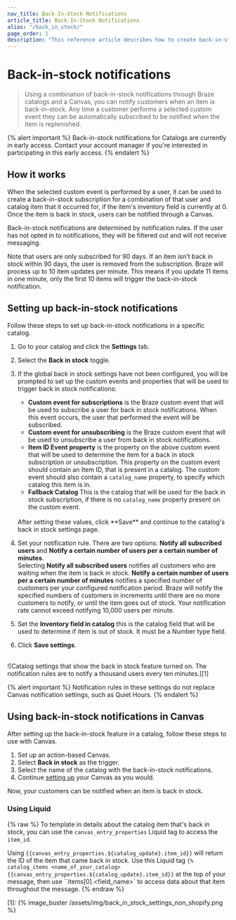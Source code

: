 ```yaml
---
nav_title: Back-In-Stock Notifications
article_title: Back-In-Stock Notifications
alias: "/back_in_stock/"
page_order: 1
description: "This reference article describes how to create back-in-stock notifications in Braze catalogs"
---
```


# Back-in-stock notifications

> Using a combination of back-in-stock notifications through Braze catalogs and a Canvas, you can notify customers when an item is back-in-stock. Any time a customer performs a selected custom event they can be automatically subscribed to be notified when the item is replenished.

{% alert important %}
Back-in-stock notifications for Catalogs are currently in early access. Contact your account manager if you're interested in participating in this early access.
{% endalert %}


## How it works
When the selected custom event is performed by a user, it can be used to create a back-in-stock subscription for a combination of that user and catalog item that it occurred for, if the item's inventory field is currently at 0. Once the item is back in stock, users can be notified through a Canvas.

Back-in-stock notifications are determined by notification rules. If the user has not opted in to notifications, they will be filtered out and will not receive messaging.

Note that users are only subscribed for 90 days. If an item isn't back in stock within 90 days, the user is removed from the subscription. Braze will process up to 10 item updates per minute. This means if you update 11 items in one minute, only the first 10 items will trigger the back-in-stock notification.

## Setting up back-in-stock notifications

Follow these steps to set up back-in-stock notifications in a specific catalog.

1. Go to your catalog and click the **Settings** tab.
2. Select the **Back in stock** toggle.
3. If the global back in stock settings have not been configured, you will be prompted to set up the custom events and properties that will be used to trigger back in stock notifications:
    <br>
    - **Custom event for subscriptions** is the Braze custom event that will be used to subscribe a user for back in stock notifications. When this event occurs, the user that performed the event will be subscribed.
    - **Custom event for unsubscribing** is the Braze custom event that will be used to unsubscribe a user from back in stock notifications.
    - **Item ID Event property** is the property on the above custom event that will be used to determine the item for a back in stock subscription or unsubscription. This property on the custom event should contain an Item ID, that is present in a catalog. The custom event should also contain a `catalog_name` property, to specify which catalog this item is in.
    - **Fallback Catalog** This is the catalog that will be used for the back in stock subscription, if there is no `catalog_name` property present on the custom event. 
    <br>
    After setting these values, click **Save** and continue to the catalog's back in stock settings page.
    <br>

4. Set your notification rule. There are two options: **Notify all subscribed users** and **Notify a certain number of users per a certain number of minutes**. <br> Selecting **Notify all subscribed users** notifies all customers who are waiting when the item is back in stock. **Notify a certain number of users per a certain number of minutes** notifies a specified number of customers per your configured notification period. Braze will notify the specified numbers of customers in increments until there are no more customers to notify, or until the item goes out of stock. Your notification rate cannot exceed notifying 10,000 users per minute. 
5. Set the **Inventory field in catalog** this is the catalog field that will be used to determine if item is out of stock. It must be a Number type field.
6. Click **Save settings**.
<br><br>

![Catalog settings that show the back in stock feature turned on. The notification rules are to notify a thousand users every ten minutes.][1]

{% alert important %}
Notification rules in these settings do not replace Canvas notification settings, such as Quiet Hours.
{% endalert %}

## Using back-in-stock notifications in Canvas

After setting up the back-in-stock feature in a catalog, follow these steps to use with Canvas.

1. Set up an action-based Canvas.
2. Select **Back in stock** as the trigger.
3. Select the name of the catalog with the back-in-stock notifications.
4. Continue [setting up]({{site.baseurl}}/user_guide/engagement_tools/canvas/create_a_canvas/create_a_canvas/) your Canvas as you would.

Now, your customers can be notified when an item is back in stock.

### Using Liquid
{% raw %}
To template in details about the catalog item that's back in stock, you can use the `canvas_entry_properties` Liquid tag to access the `item_id`. 

Using ``{{canvas_entry_properties.${catalog_update}.item_id}}`` will return the ID of the item that came back in stock.
Use this Liquid tag  ``{% catalog_items <name_of_your_catalog> {{canvas_entry_properties.${catalog_update}.item_id}}`` at the top of your message, then use ``items[0].<field_name>` to access data about that item throughout the message.
{% endraw %}

[1]: {% image_buster /assets/img/back_in_stock_settings_non_shopify.png %} 